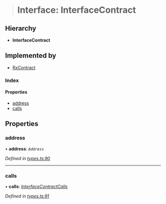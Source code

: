 > # Interface: InterfaceContract

## Hierarchy

* **InterfaceContract**

## Implemented by

* [RxContract](../classes/_rxcontract_.rxcontract.md)

### Index

#### Properties

* [address](_types_.interfacecontract.md#address)
* [calls](_types_.interfacecontract.md#calls)

## Properties

###  address

• **address**: *`Address`*

*Defined in [types.ts:90](https://github.com/polkadot-js/api/blob/d57dca5/packages/api-contract/src/types.ts#L90)*

___

###  calls

• **calls**: *[InterfaceContractCalls](_types_.interfacecontractcalls.md)*

*Defined in [types.ts:91](https://github.com/polkadot-js/api/blob/d57dca5/packages/api-contract/src/types.ts#L91)*